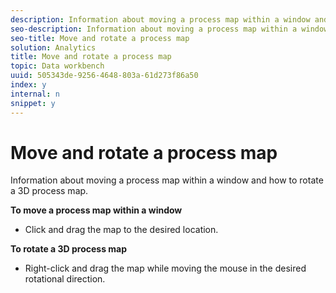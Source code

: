 ```yaml
---
description: Information about moving a process map within a window and how to rotate a 3D process map.
seo-description: Information about moving a process map within a window and how to rotate a 3D process map.
seo-title: Move and rotate a process map
solution: Analytics
title: Move and rotate a process map
topic: Data workbench
uuid: 505343de-9256-4648-803a-61d273f86a50
index: y
internal: n
snippet: y
---
```


# Move and rotate a process map

Information about moving a process map within a window and how to rotate a 3D process map.

 **To move a process map within a window**

* Click and drag the map to the desired location.

**To rotate a 3D process map**

* Right-click and drag the map while moving the mouse in the desired rotational direction.

